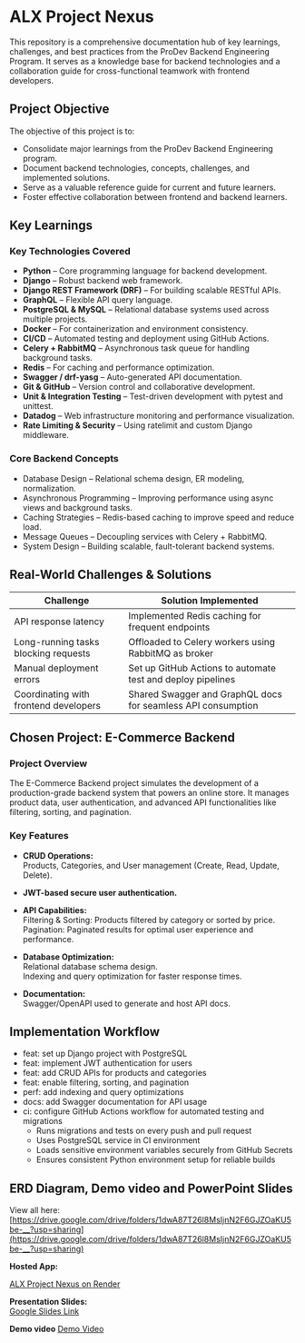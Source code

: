 # ALX Project Nexus

This repository is a comprehensive documentation hub of key learnings, challenges, and best practices from the ProDev Backend Engineering Program. It serves as a knowledge base for backend technologies and a collaboration guide for cross-functional teamwork with frontend developers.

## Project Objective

The objective of this project is to:

- Consolidate major learnings from the ProDev Backend Engineering program.  
- Document backend technologies, concepts, challenges, and implemented solutions.  
- Serve as a valuable reference guide for current and future learners.  
- Foster effective collaboration between frontend and backend learners.

## Key Learnings

### Key Technologies Covered

- **Python** – Core programming language for backend development.  
- **Django** – Robust backend web framework.  
- **Django REST Framework (DRF)** – For building scalable RESTful APIs.  
- **GraphQL** – Flexible API query language.  
- **PostgreSQL & MySQL** – Relational database systems used across multiple projects.  
- **Docker** – For containerization and environment consistency.  
- **CI/CD** – Automated testing and deployment using GitHub Actions.  
- **Celery + RabbitMQ** – Asynchronous task queue for handling background tasks.  
- **Redis** – For caching and performance optimization.  
- **Swagger / drf-yasg** – Auto-generated API documentation.  
- **Git & GitHub** – Version control and collaborative development.  
- **Unit & Integration Testing** – Test-driven development with pytest and unittest.  
- **Datadog** – Web infrastructure monitoring and performance visualization.  
- **Rate Limiting & Security** – Using ratelimit and custom Django middleware.

### Core Backend Concepts

- Database Design – Relational schema design, ER modeling, normalization.  
- Asynchronous Programming – Improving performance using async views and background tasks.  
- Caching Strategies – Redis-based caching to improve speed and reduce load.  
- Message Queues – Decoupling services with Celery + RabbitMQ.  
- System Design – Building scalable, fault-tolerant backend systems.

## Real-World Challenges & Solutions

| Challenge                        | Solution Implemented                                 |
|---------------------------------|-----------------------------------------------------|
| API response latency             | Implemented Redis caching for frequent endpoints    |
| Long-running tasks blocking requests | Offloaded to Celery workers using RabbitMQ as broker |
| Manual deployment errors         | Set up GitHub Actions to automate test and deploy pipelines |
| Coordinating with frontend developers | Shared Swagger and GraphQL docs for seamless API consumption |

## Chosen Project: E-Commerce Backend

### Project Overview

The E-Commerce Backend project simulates the development of a production-grade backend system that powers an online store. It manages product data, user authentication, and advanced API functionalities like filtering, sorting, and pagination.

### Key Features

- **CRUD Operations:**  
  Products, Categories, and User management (Create, Read, Update, Delete).  

- **JWT-based secure user authentication.**

- **API Capabilities:**  
  Filtering & Sorting: Products filtered by category or sorted by price.  
  Pagination: Paginated results for optimal user experience and performance.

- **Database Optimization:**  
  Relational database schema design.  
  Indexing and query optimization for faster response times.

- **Documentation:**  
  Swagger/OpenAPI used to generate and host API docs.

## Implementation Workflow

- feat: set up Django project with PostgreSQL  
- feat: implement JWT authentication for users  
- feat: add CRUD APIs for products and categories  
- feat: enable filtering, sorting, and pagination  
- perf: add indexing and query optimizations  
- docs: add Swagger documentation for API usage  
- ci: configure GitHub Actions workflow for automated testing and migrations  
  - Runs migrations and tests on every push and pull request  
  - Uses PostgreSQL service in CI environment  
  - Loads sensitive environment variables securely from GitHub Secrets  
  - Ensures consistent Python environment setup for reliable builds  

## ERD Diagram, Demo video and PowerPoint Slides

View all here:  
[https://drive.google.com/drive/folders/1dwA87T26l8MsIjnN2F6GJZOaKU5be-__?usp=sharing](https://drive.google.com/drive/folders/1dwA87T26l8MsIjnN2F6GJZOaKU5be-__?usp=sharing)

**Hosted App:**

[ALX Project Nexus on Render](https://alx-project-nexus-4qyo.onrender.com/)

**Presentation Slides:**  
[Google Slides Link](https://docs.google.com/presentation/d/1jgBb8NzNdPdb1gqxF7XJOyQjjKJjLug3/edit?usp=drive_link&ouid=102997720211753211215&rtpof=true&sd=true)

**Demo video**
[Demo Video](https://drive.google.com/file/d/1VHlRreGTiPhkPIYwnLB9lQDBq07YBnQz/view?usp=sharing)
